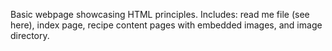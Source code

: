  Basic webpage showcasing HTML principles. 
 Includes: read me file (see here), index page, recipe content pages with embedded images, and image directory. 
